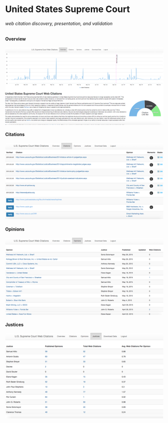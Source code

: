 # United States Supreme Court 
###### web citation discovery, presentation, and validation


#### Overview
![](https://github.com/orangeoval/scotus/blob/master/static/img/screen_shots/overview_screen.png)

#### Citations
![](https://github.com/orangeoval/scotus/blob/master/static/img/screen_shots/citation_screen.png)

#### Opinions
![](https://github.com/orangeoval/scotus/blob/master/static/img/screen_shots/opinions_screen.png)

#### Justices
![](https://github.com/orangeoval/scotus/blob/master/static/img/screen_shots/justices_screen.png)
